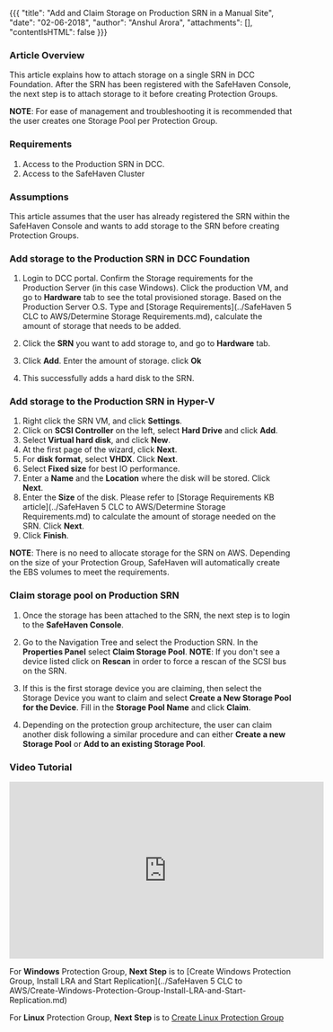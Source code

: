 {{{
  "title": "Add and Claim Storage on Production SRN in a Manual Site",
  "date": "02-06-2018",
  "author": "Anshul Arora",
  "attachments": [],
  "contentIsHTML": false
}}}

### Article Overview
This article explains how to attach storage on a single SRN in DCC Foundation. After the SRN has been registered with the SafeHaven Console, the next step is to attach storage to it before creating Protection Groups.

**NOTE**: For ease of management and troubleshooting it is recommended that the user creates one Storage Pool per Protection Group.

### Requirements
1. Access to the Production SRN in DCC.
2. Access to the SafeHaven Cluster

### Assumptions
This article assumes that the user has already registered the SRN within the SafeHaven Console and wants to add storage to the SRN before creating Protection Groups.

### Add storage to the Production SRN in DCC Foundation

1. Login to DCC portal. Confirm the Storage requirements for the Production Server (in this case Windows). Click the production VM, and go to **Hardware** tab to see the total provisioned storage. Based on the Production Server O.S. Type and [Storage Requirements](../SafeHaven 5 CLC to AWS/Determine Storage Requirements.md), calculate the amount of storage that needs to be added.

2. Click the **SRN** you want to add storage to, and go to **Hardware** tab.  

3. Click **Add**. Enter the amount of storage. click **Ok**

4. This successfully adds a hard disk to the SRN.

### Add storage to the Production SRN in Hyper-V

1. Right click the SRN VM, and click **Settings**.
2. Click on **SCSI Controller** on the left, select **Hard Drive** and click **Add**.
3. Select **Virtual hard disk**, and click **New**. 
4. At the first page of the wizard, click **Next**.
5. For **disk format**, select **VHDX**. Click **Next**.
6. Select **Fixed size** for best IO performance.
7. Enter a **Name** and the **Location** where the disk will be stored. Click **Next**.
8. Enter the **Size** of the disk. Please refer to [Storage Requirements KB article](../SafeHaven 5 CLC to AWS/Determine Storage Requirements.md) to calculate the amount of storage needed on the SRN. Click **Next**.
9. Click **Finish**.

**NOTE**: There is no need to allocate storage for the SRN on AWS. Depending on the size of your Protection Group, SafeHaven will automatically create the EBS volumes to meet the requirements.

### Claim storage pool on Production SRN
1. Once the storage has been attached to the SRN, the next step is to login to the **SafeHaven Console**.
2. Go to the Navigation Tree and select the Production SRN. In the **Properties Panel** select **Claim Storage Pool**.
**NOTE**: If you don't see a device listed click on **Rescan** in order to force a rescan of the SCSI bus on the SRN.

3. If this is the first storage device you are claiming, then select the Storage Device you want to claim and select **Create a New Storage Pool for the Device**. Fill in the **Storage Pool Name** and click **Claim**.

4. Depending on the protection group architecture, the user can claim another disk following a similar procedure and can either **Create a new Storage Pool** or **Add to an existing Storage Pool**.

### Video Tutorial
<p>
<iframe width="560" height="315" src="https://www.youtube.com/embed/RauSUvUXaQE" frameborder="0" allow="autoplay; encrypted-media" allowfullscreen></iframe>
</p>

For **Windows** Protection Group, **Next Step** is to [Create Windows Protection Group, Install LRA and Start Replication](../SafeHaven 5 CLC to AWS/Create-Windows-Protection-Group-Install-LRA-and-Start-Replication.md)

For **Linux** Protection Group, **Next Step** is to [Create Linux Protection Group](Create-Linux-PG-Production-manual.md)
